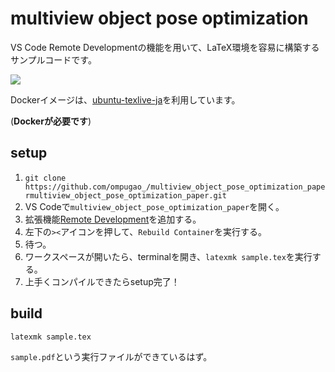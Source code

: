 # multiview object pose optimization

VS Code Remote Developmentの機能を用いて、LaTeX環境を容易に構築するサンプルコードです。

[![](https://images.microbadger.com/badges/image/korosuke613/ubuntu-texlive-ja-devcontainer.svg)](https://microbadger.com/images/korosuke613/ubuntu-texlive-ja-devcontainer "Get your own image badge on microbadger.com")


Dockerイメージは、[ubuntu-texlive-ja](https://hub.docker.com/r/korosuke613/ubuntu-texlive-ja)を利用しています。

(**Dockerが必要です**)

## setup

1. `git clone https://github.com/ompugao_/multiview_object_pose_optimization_papermultiview_object_pose_optimization_paper.git`
2. VS Codeで`multiview_object_pose_optimization_paper`を開く。
3. 拡張機能[Remote Development](https://marketplace.visualstudio.com/items?itemName=ms-vscode-remote.vscode-remote-extensionpack)を追加する。
4. 左下の`><`アイコンを押して、`Rebuild Container`を実行する。
5. 待つ。
6. ワークスペースが開いたら、terminalを開き、`latexmk sample.tex`を実行する。
7. 上手くコンパイルできたらsetup完了！

## build

```bash
latexmk sample.tex
```

`sample.pdf`という実行ファイルができているはず。
